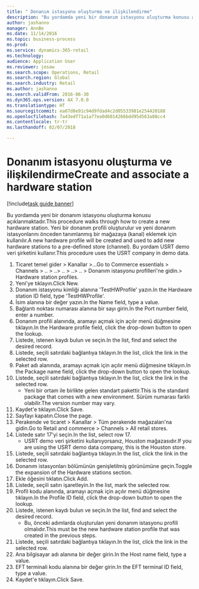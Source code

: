 ```yaml
--- 
title: " Donanım istasyonu oluşturma ve ilişkilendirme"
description: "Bu yordamda yeni bir donanım istasyonu oluşturma konusu açıklanmaktadır."
author: jashanno
manager: AnnBe
ms.date: 11/14/2016
ms.topic: business-process
ms.prod: 
ms.service: dynamics-365-retail
ms.technology: 
audience: Application User
ms.reviewer: josaw
ms.search.scope: Operations, Retail
ms.search.region: Global
ms.search.industry: Retail
ms.author: jashanno
ms.search.validFrom: 2016-06-30
ms.dyn365.ops.version: AX 7.0.0
ms.translationtype: HT
ms.sourcegitcommit: ea07d8e91c94d9fdad4c2d05533981e254420188
ms.openlocfilehash: 7a43edf71a1a77ea0d6014266bdd95d563a08cc4
ms.contentlocale: tr-tr
ms.lasthandoff: 02/07/2018

---
```

# <a name="create-and-associate-a-hardware-station"></a><span data-ttu-id="e2e67-103"> Donanım istasyonu oluşturma ve ilişkilendirme</span><span class="sxs-lookup"><span data-stu-id="e2e67-103">Create and associate a hardware station</span></span>

[!include[task guide banner](../includes/task-guide-banner.md)]

<span data-ttu-id="e2e67-104">Bu yordamda yeni bir donanım istasyonu oluşturma konusu açıklanmaktadır.</span><span class="sxs-lookup"><span data-stu-id="e2e67-104">This procedure walks through how to create a new hardware station.</span></span> <span data-ttu-id="e2e67-105">Yeni bir donanım profili oluşturulur ve yeni donanım istasyonlarını önceden tanımlanmış bir mağazaya (kanal) eklemek için kullanılır.</span><span class="sxs-lookup"><span data-stu-id="e2e67-105">A new hardware profile will be created and used to add new hardware stations to a pre-defined store (channel).</span></span> <span data-ttu-id="e2e67-106">Bu yordam USRT demo veri şirketini kullanır.</span><span class="sxs-lookup"><span data-stu-id="e2e67-106">This procedure uses the USRT company in demo data.</span></span>

1. <span data-ttu-id="e2e67-107">Ticaret temel gider > Kanallar >...</span><span class="sxs-lookup"><span data-stu-id="e2e67-107">Go to Commerce essentials > Channels > ..</span></span> <span data-ttu-id="e2e67-108">> ..</span><span class="sxs-lookup"><span data-stu-id="e2e67-108">> ..</span></span> <span data-ttu-id="e2e67-109">> ..</span><span class="sxs-lookup"><span data-stu-id="e2e67-109">> ..</span></span> <span data-ttu-id="e2e67-110">> Donanım istasyonu profilleri'ne gidin.</span><span class="sxs-lookup"><span data-stu-id="e2e67-110">> Hardware station profiles.</span></span>
2. <span data-ttu-id="e2e67-111">Yeni'ye tıklayın.</span><span class="sxs-lookup"><span data-stu-id="e2e67-111">Click New.</span></span>
3. <span data-ttu-id="e2e67-112">Donanım istasyonu kimliği alanına 'TestHWProfile' yazın.</span><span class="sxs-lookup"><span data-stu-id="e2e67-112">In the Hardware station ID field, type 'TestHWProfile'.</span></span>
4. <span data-ttu-id="e2e67-113">İsim alanına bir değer yazın.</span><span class="sxs-lookup"><span data-stu-id="e2e67-113">In the Name field, type a value.</span></span>
5. <span data-ttu-id="e2e67-114">Bağlantı noktası numarası alanına bir sayı girin.</span><span class="sxs-lookup"><span data-stu-id="e2e67-114">In the Port number field, enter a number.</span></span>
6. <span data-ttu-id="e2e67-115">Donanım profili alanında, aramayı açmak için açılır menü düğmesine tıklayın.</span><span class="sxs-lookup"><span data-stu-id="e2e67-115">In the Hardware profile field, click the drop-down button to open the lookup.</span></span>
7. <span data-ttu-id="e2e67-116">Listede, istenen kaydı bulun ve seçin.</span><span class="sxs-lookup"><span data-stu-id="e2e67-116">In the list, find and select the desired record.</span></span>
8. <span data-ttu-id="e2e67-117">Listede, seçili satırdaki bağlantıya tıklayın.</span><span class="sxs-lookup"><span data-stu-id="e2e67-117">In the list, click the link in the selected row.</span></span>
9. <span data-ttu-id="e2e67-118">Paket adı alanında, aramayı açmak için açılır menü düğmesine tıklayın.</span><span class="sxs-lookup"><span data-stu-id="e2e67-118">In the Package name field, click the drop-down button to open the lookup.</span></span>
10. <span data-ttu-id="e2e67-119">Listede, seçili satırdaki bağlantıya tıklayın.</span><span class="sxs-lookup"><span data-stu-id="e2e67-119">In the list, click the link in the selected row.</span></span>
    * <span data-ttu-id="e2e67-120">Yeni bir ortam ile birlikte gelen standart pakettir.</span><span class="sxs-lookup"><span data-stu-id="e2e67-120">This is the standard package that comes with a new environment.</span></span> <span data-ttu-id="e2e67-121">Sürüm numarası farklı olabilir.</span><span class="sxs-lookup"><span data-stu-id="e2e67-121">The version number may vary.</span></span>  
11. <span data-ttu-id="e2e67-122">Kaydet'e tıklayın.</span><span class="sxs-lookup"><span data-stu-id="e2e67-122">Click Save.</span></span>
12. <span data-ttu-id="e2e67-123">Sayfayı kapatın.</span><span class="sxs-lookup"><span data-stu-id="e2e67-123">Close the page.</span></span>
13. <span data-ttu-id="e2e67-124">Perakende ve ticaret > Kanallar > Tüm perakende mağazaları'na gidin.</span><span class="sxs-lookup"><span data-stu-id="e2e67-124">Go to Retail and commerce > Channels > All retail stores.</span></span>
14. <span data-ttu-id="e2e67-125">Listede satır 17'yi seçin.</span><span class="sxs-lookup"><span data-stu-id="e2e67-125">In the list, select row 17.</span></span>
    * <span data-ttu-id="e2e67-126">USRT demo veri şirketini kullanıyorsanız, Houston mağazasıdır.</span><span class="sxs-lookup"><span data-stu-id="e2e67-126">If you are using the USRT demo data company, this is the Houston store.</span></span>  
15. <span data-ttu-id="e2e67-127">Listede, seçili satırdaki bağlantıya tıklayın.</span><span class="sxs-lookup"><span data-stu-id="e2e67-127">In the list, click the link in the selected row.</span></span>
16. <span data-ttu-id="e2e67-128">Donanım istasyonları bölümünün genişletilmiş görünümüne geçin.</span><span class="sxs-lookup"><span data-stu-id="e2e67-128">Toggle the expansion of the Hardware stations section.</span></span>
17. <span data-ttu-id="e2e67-129">Ekle öğesini tıklatın.</span><span class="sxs-lookup"><span data-stu-id="e2e67-129">Click Add.</span></span>
18. <span data-ttu-id="e2e67-130">Listede, seçili satırı işaretleyin.</span><span class="sxs-lookup"><span data-stu-id="e2e67-130">In the list, mark the selected row.</span></span>
19. <span data-ttu-id="e2e67-131">Profil kodu alanında, aramayı açmak için açılır menü düğmesine tıklayın.</span><span class="sxs-lookup"><span data-stu-id="e2e67-131">In the Profile ID field, click the drop-down button to open the lookup.</span></span>
20. <span data-ttu-id="e2e67-132">Listede, istenen kaydı bulun ve seçin.</span><span class="sxs-lookup"><span data-stu-id="e2e67-132">In the list, find and select the desired record.</span></span>
    * <span data-ttu-id="e2e67-133">Bu, önceki adımlarda oluşturulan yeni donanım istasyonu profili olmalıdır.</span><span class="sxs-lookup"><span data-stu-id="e2e67-133">This must be the new hardware station profile that was created in the previous steps.</span></span>  
21. <span data-ttu-id="e2e67-134">Listede, seçili satırdaki bağlantıya tıklayın.</span><span class="sxs-lookup"><span data-stu-id="e2e67-134">In the list, click the link in the selected row.</span></span>
22. <span data-ttu-id="e2e67-135">Ana bilgisayar adı alanına bir değer girin.</span><span class="sxs-lookup"><span data-stu-id="e2e67-135">In the Host name field, type a value.</span></span>
23. <span data-ttu-id="e2e67-136">EFT terminali kodu alanına bir değer girin.</span><span class="sxs-lookup"><span data-stu-id="e2e67-136">In the EFT terminal ID field, type a value.</span></span>
24. <span data-ttu-id="e2e67-137">Kaydet'e tıklayın.</span><span class="sxs-lookup"><span data-stu-id="e2e67-137">Click Save.</span></span>


